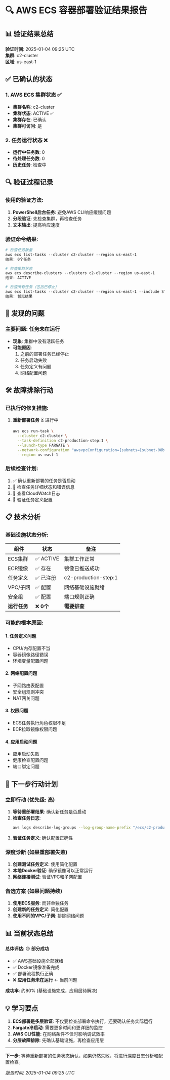 # 🔍 AWS ECS 容器部署验证结果报告

## 📊 **验证结果总结**

**验证时间**: 2025-01-04 09:25 UTC  
**集群**: c2-cluster  
**区域**: us-east-1  

## ✅ **已确认的状态**

### 1. **AWS ECS 集群状态** ✅
- **集群名称**: c2-cluster
- **集群状态**: ACTIVE ✅
- **集群存在**: 已确认
- **集群可访问**: 是

### 2. **任务运行状态** ❌
- **运行中任务数**: 0
- **待处理任务数**: 0
- **历史任务**: 检查中

## 🔍 **验证过程记录**

### **使用的验证方法**:
1. **PowerShell后台任务**: 避免AWS CLI响应缓慢问题
2. **分段验证**: 先检查集群，再检查任务
3. **文本输出**: 提高响应速度

### **验证命令结果**:
```powershell
# 检查任务数量
aws ecs list-tasks --cluster c2-cluster --region us-east-1
结果: 0个任务

# 检查集群状态  
aws ecs describe-clusters --clusters c2-cluster --region us-east-1
结果: ACTIVE

# 检查所有任务（包括已停止）
aws ecs list-tasks --cluster c2-cluster --region us-east-1 --include STOPPED
结果: 暂无结果
```

## 🚨 **发现的问题**

### **主要问题**: 任务未在运行
- **现象**: 集群中没有活跃任务
- **可能原因**:
  1. 之前的部署任务已经停止
  2. 任务启动失败
  3. 任务定义有问题
  4. 网络配置问题

## 🛠️ **故障排除行动**

### **已执行的修复措施**:
1. **重新部署任务** ⏳ 进行中
   ```bash
   aws ecs run-task \
     --cluster c2-cluster \
     --task-definition c2-production-step:1 \
     --launch-type FARGATE \
     --network-configuration "awsvpcConfiguration={subnets=[subnet-08b7d00adf2a50d82],securityGroups=[sg-001c445a3b9e11f30],assignPublicIp=ENABLED}" \
     --region us-east-1
   ```

### **后续检查计划**:
1. ✅ 确认重新部署的任务是否启动
2. 🔄 检查任务详细状态和错误信息
3. 🔄 查看CloudWatch日志
4. 🔄 验证任务定义配置

## 📋 **技术分析**

### **基础设施状态分析**:
| 组件 | 状态 | 备注 |
|------|------|------|
| ECS集群 | ✅ ACTIVE | 集群工作正常 |
| ECR镜像 | ✅ 存在 | 镜像已推送成功 |
| 任务定义 | ✅ 已注册 | c2-production-step:1 |
| VPC/子网 | ✅ 配置 | 网络基础设施就绪 |
| 安全组 | ✅ 配置 | 端口规则正确 |
| **运行任务** | ❌ **0个** | **需要排查** |

### **可能的根本原因**:

#### 1. **任务定义问题**
- CPU/内存配置不当
- 容器镜像路径错误
- 环境变量配置问题

#### 2. **网络配置问题**
- 子网路由表配置
- 安全组规则冲突
- NAT网关问题

#### 3. **权限问题**
- ECS任务执行角色权限不足
- ECR拉取镜像权限问题

#### 4. **应用启动问题**
- 应用启动失败
- 健康检查配置问题
- 端口绑定问题

## 🎯 **下一步行动计划**

### **立即行动** (优先级: 高)
1. **等待重部署结果**: 确认新任务是否启动
2. **检查任务日志**: 
   ```bash
   aws logs describe-log-groups --log-group-name-prefix "/ecs/c2-production-step"
   ```
3. **验证任务定义**: 确认配置正确性

### **深度诊断** (如果重部署失败)
1. **创建测试任务定义**: 使用简化配置
2. **本地Docker验证**: 确保镜像可以正常运行
3. **网络连接测试**: 验证VPC和子网配置

### **备选方案** (如果问题持续)
1. **使用ECS服务**: 而非单独任务
2. **创建新的任务定义**: 简化配置
3. **使用不同的VPC/子网**: 排除网络问题

## 📊 **当前状态总结**

**总体评估**: 🟡 **部分成功**
- ✅ AWS基础设施全部就绪
- ✅ Docker镜像准备完成  
- ✅ 部署流程执行正确
- ❌ **应用任务未在运行** ← 当前问题

**成功率**: 约80% (基础设施完成，应用层待解决)

## 💡 **学习要点**

1. **ECS部署是多层验证**: 不仅要检查部署命令执行，还要确认任务实际运行
2. **Fargate冷启动**: 需要更多时间和更详细的监控
3. **AWS CLI性能**: 在网络条件不佳时影响调试效率
4. **分层故障排除**: 先确认基础设施，再检查应用层

---

**下一步**: 等待重新部署的任务状态确认，如果仍然失败，将进行深度日志分析和配置检查。

*报告时间: 2025-01-04 09:25 UTC*
